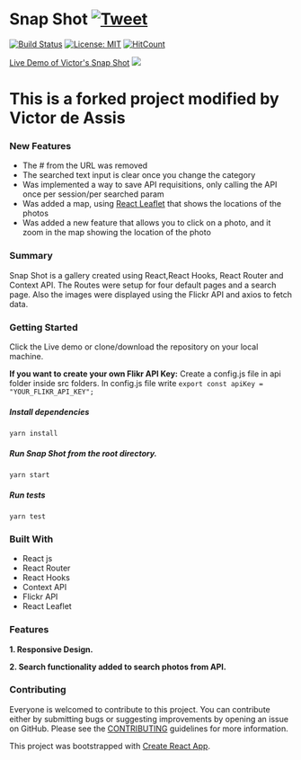 # Snap Shot [![Tweet](https://img.shields.io/twitter/url/http/shields.io.svg?style=social)](https://twitter.com/intent/tweet?text=See%20this%20react%20example&url=https://yog9.github.io/SnapShot/&hashtags=react,context-api,freecodecamp,developers)

[![Build Status](https://travis-ci.org/Yog9/SnapShot.svg?branch=master)](https://travis-ci.org/Yog9/SnapShot)
[![License: MIT](https://img.shields.io/badge/License-MIT-yellow.svg)](https://opensource.org/licenses/MIT)
[![HitCount](http://hits.dwyl.com/Yog9/SnapShot.svg)](http://hits.dwyl.com/Yog9/SnapShot)

[Live Demo of Victor's Snap Shot](https://snap-shot-bay.vercel.app/mountain)
![](/snapscout.png)

# This is a forked project modified by Victor de Assis

### New Features

- The # from the URL was removed
- The searched text input is clear once you change the category
- Was implemented a way to save API requisitions, only calling the API once per session/per searched param
- Was added a map, using [React Leaflet](https://react-leaflet.js.org/) that shows the locations of the photos
- Was added a new feature that allows you to click on a photo, and it zoom in the map showing the location of the photo

### Summary

Snap Shot is a gallery created using React,React Hooks, React Router and Context API. The Routes were setup for four default pages and a search page. Also the images were displayed using the Flickr API and axios to fetch data.

### Getting Started

Click the Live demo or clone/download the repository on your local machine.

**If you want to create your own Flikr API Key:**
Create a config.js file in api folder inside src folders. In config.js file write
`export const apiKey = "YOUR_FLIKR_API_KEY";`

##### Install dependencies

`yarn install`

##### Run Snap Shot from the root directory.

`yarn start`

##### Run tests

`yarn test`

### Built With

- React js
- React Router
- React Hooks
- Context API
- Flickr API
- React Leaflet

### Features

**1. Responsive Design.**

**2. Search functionality added to search photos from API.**

### Contributing

Everyone is welcomed to contribute to this project. You can contribute either by submitting bugs or suggesting improvements by opening an issue on GitHub. Please see the [CONTRIBUTING](CONTRIBUTING.md) guidelines for more information.

This project was bootstrapped with [Create React App](https://github.com/facebook/create-react-app).
